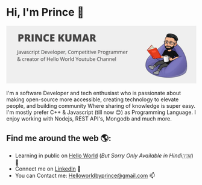 # Hi, I'm Prince 👋

![github](https://github.com/Prince-1501/Prince-1501/blob/master/prince.png)

I'm a software Developer and tech enthusiast who is passionate about making open-source more accessible, creating technology to elevate people, 
and building community Where sharing of knowledge is super easy. I'm mostly prefer C++ & Javascript (till now 😊) as Programming Language. 
I enjoy working with Nodejs, REST API's, Mongodb and much more.

## Find me around the web 🌎:
- Learning in public on <a href="https://www.youtube.com/channel/UCbW63uLlDnsL7l992Z9nF_Q">Hello World</a> (<i>But Sorry Only Available in Hindi🇮🇳</i>)🔔
- Connect me on <a href="https://www.linkedin.com/in/iamprince/">LinkedIn</a> 💼
- You can Contact me: Helloworldbyprince@gmail.com 📫


<!--
**Prince-1501/Prince-1501** is a ✨ _special_ ✨ repository because its `README.md` (this file) appears on your GitHub profile.

Here are some ideas to get you started:

- 🔭 I’m currently working on ...
- 🌱 I’m currently learning ...
- 👯 I’m looking to collaborate on ...
- 🤔 I’m looking for help with ...
- 💬 Ask me about ...
- 📫 How to reach me: ...
- 😄 Pronouns: ...
- ⚡ Fun fact: ...
-->
